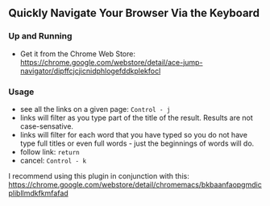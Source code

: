 ## Quickly Navigate Your Browser Via the Keyboard

### Up and Running
  * Get it from the Chrome Web Store: https://chrome.google.com/webstore/detail/ace-jump-navigator/dipffcjcjicnidphlogefddkplekfocl

### Usage
  * see all the links on a given page: `Control - j`
  * links will filter as you type part of the title of the result. Results are not case-sensative.
  * links will filter for each word that you have typed so you do not have type full titles or even full words - just the beginnings of words will do.
  * follow link: `return`
  * cancel: `Control - k`


I recommend using this plugin in conjunction with this:
https://chrome.google.com/webstore/detail/chromemacs/bkbaanfaopgmdicplibllmdkfkmfafad
